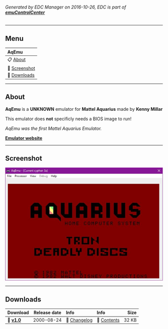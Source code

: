 ###### Generated by EDC Manager on 2016-10-26, EDC is part of [**emuControlCenter**](https://github.com/PhoenixInteractiveNL/emuControlCenter/wiki)
***
## Menu
| **AqEmu** |
|:---------|
| :clipboard: [About](#about) |
| :sunrise: [Screenshot](#screenshot) |
| :floppy_disk: [Downloads](#downloads) |
***
## About
**AqEmu** is a **UNKNOWN** emulator for **Mattel Aquarius** made by **Kenny Millar**

This emulator does **not** specificly needs a BIOS image to run!

_AqEmu was the first Mattel Aquarius Emulator._

[**Emulator website**](http://archive.kontek.net/aqemu.classicgaming.gamespy.com/AqEmu.htm)
***
## Screenshot
![](https://raw.githubusercontent.com/PhoenixInteractiveNL/edc-masterhook/master/downloadhooks/aqemu/aqemu_screen.jpg)
***
## Downloads
| Download | Release date  | Info       | Info       | Size       |
|:---------|:-------------:|:-----------|:-----------|-----------:|
| :floppy_disk: [**v1.0**](https://github.com/PhoenixInteractiveNL/edc-repo0002/raw/master/aqemu/1.0.7z) | 2000-08-24 | :page_facing_up: [Changelog](https://github.com/PhoenixInteractiveNL/edc-repo0002/blob/master/aqemu/1.0_changelog.txt) | :mag_right: [Contents](https://github.com/PhoenixInteractiveNL/edc-repo0002/blob/master/aqemu/1.0_contents.txt) | 32 KB |
